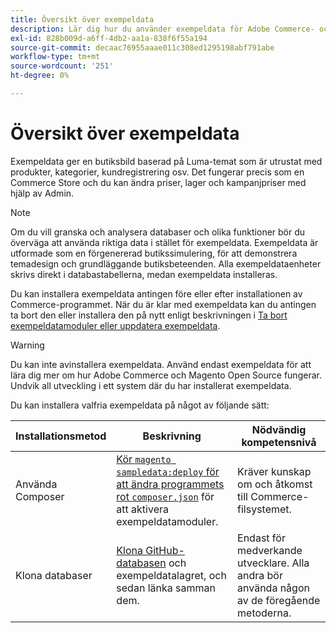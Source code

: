 ```yaml
---
title: Översikt över exempeldata
description: Lär dig hur du använder exempeldata för Adobe Commerce- och Magento Open Source-projekt.
exl-id: 828b009d-a6ff-4db2-aa1a-838f6f55a194
source-git-commit: decaac76955aaae011c308ed1295198abf791abe
workflow-type: tm+mt
source-wordcount: '251'
ht-degree: 0%

---
```


# Översikt över exempeldata

Exempeldata ger en butiksbild baserad på Luma-temat som är utrustat med produkter, kategorier, kundregistrering osv. Det fungerar precis som en Commerce Store och du kan ändra priser, lager och kampanjpriser med hjälp av Admin.

>[!NOTE]
>
>Om du vill granska och analysera databaser och olika funktioner bör du överväga att använda riktiga data i stället för exempeldata. Exempeldata är utformade som en förgenererad butikssimulering, för att demonstrera temadesign och grundläggande butiksbeteenden. Alla exempeldataenheter skrivs direkt i databastabellerna, medan exempeldata installeras.

Du kan installera exempeldata antingen före eller efter installationen av Commerce-programmet. När du är klar med exempeldata kan du antingen ta bort den eller installera den på nytt enligt beskrivningen i [Ta bort exempeldatamoduler eller uppdatera exempeldata](remove-or-update.md).

>[!WARNING]
>
>Du kan inte avinstallera exempeldata. Använd endast exempeldata för att lära dig mer om hur Adobe Commerce och Magento Open Source fungerar. Undvik all utveckling i ett system där du har installerat exempeldata.

Du kan installera valfria exempeldata på något av följande sätt:

| Installationsmetod | Beskrivning | Nödvändig kompetensnivå |
|--- |--- |--- |
| Använda Composer | [Kör `magento sampledata:deploy` för att ändra programmets rot `composer.json`](composer-packages.md) för att aktivera exempeldatamoduler. | Kräver kunskap om och åtkomst till Commerce-filsystemet. |
| Klona databaser | [Klona GitHub-databasen](git-repositories.md) och exempeldatalagret, och sedan länka samman dem. | Endast för medverkande utvecklare. Alla andra bör använda någon av de föregående metoderna. |
